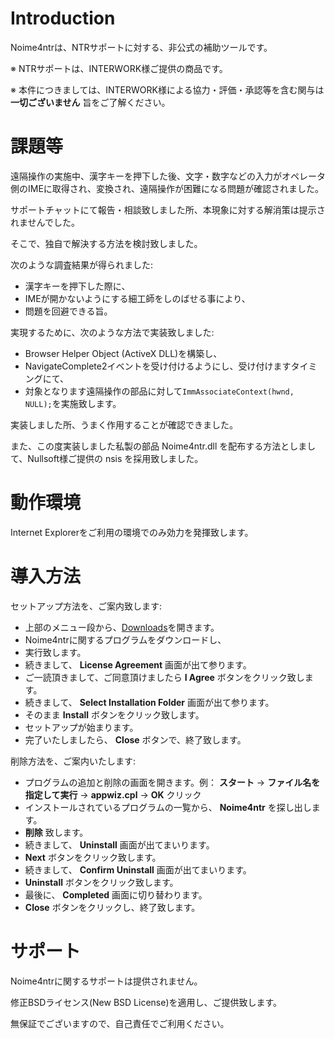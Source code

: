 # Introduction #

Noime4ntrは、NTRサポートに対する、非公式の補助ツールです。

※ NTRサポートは、INTERWORK様ご提供の商品です。

※ 本件につきましては、INTERWORK様による協力・評価・承認等を含む関与は **一切ございません** 旨をご了解ください。

# 課題等 #

遠隔操作の実施中、漢字キーを押下した後、文字・数字などの入力がオペレータ側のIMEに取得され、変換され、遠隔操作が困難になる問題が確認されました。

サポートチャットにて報告・相談致しました所、本現象に対する解消策は提示されませんでした。

そこで、独自で解決する方法を検討致しました。

次のような調査結果が得られました:
  * 漢字キーを押下した際に、
  * IMEが開かないようにする細工師をしのばせる事により、
  * 問題を回避できる旨。

実現するために、次のような方法で実装致しました:
  * Browser Helper Object (ActiveX DLL)を構築し、
  * NavigateComplete2イベントを受け付けるようにし、受け付けますタイミングにて、
  * 対象となります遠隔操作の部品に対して`ImmAssociateContext(hwnd, NULL);`を実施致します。

実装しました所、うまく作用することが確認できました。

また、この度実装しました私製の部品 Noime4ntr.dll を配布する方法としまして、Nullsoft様ご提供の nsis を採用致しました。

# 動作環境 #

Internet Explorerをご利用の環境でのみ効力を発揮致します。

# 導入方法 #

セットアップ方法を、ご案内致します:
  * 上部のメニュー段から、[Downloads](http://code.google.com/p/kumpro/downloads/list?can=2&q=Noime4ntr)を開きます。
  * Noime4ntrに関するプログラムをダウンロードし、
  * 実行致します。
  * 続きまして、 **License Agreement** 画面が出て参ります。
  * ご一読頂きまして、ご同意頂けましたら **I Agree** ボタンをクリック致します。
  * 続きまして、 **Select Installation Folder** 画面が出て参ります。
  * そのまま **Install** ボタンをクリック致します。
  * セットアップが始まります。
  * 完了いたしましたら、 **Close** ボタンで、終了致します。

削除方法を、ご案内いたします:
  * プログラムの追加と削除の画面を開きます。例： **スタート** → **ファイル名を指定して実行** → **appwiz.cpl** → **OK** クリック
  * インストールされているプログラムの一覧から、 **Noime4ntr** を探し出します。
  * **削除** 致します。
  * 続きまして、 **Uninstall** 画面が出てまいります。
  * **Next** ボタンをクリック致します。
  * 続きまして、 **Confirm Uninstall** 画面が出てまいります。
  * **Uninstall** ボタンをクリック致します。
  * 最後に、 **Completed** 画面に切り替わります。
  * **Close** ボタンをクリックし、終了致します。

# サポート #

Noime4ntrに関するサポートは提供されません。

修正BSDライセンス(New BSD License)を適用し、ご提供致します。

無保証でございますので、自己責任でご利用ください。
